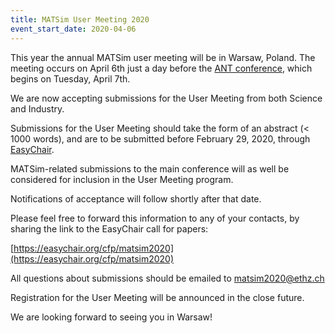 ```yaml
---
title: MATSim User Meeting 2020
event_start_date: 2020-04-06
---
```


This year the annual MATSim user meeting will be in Warsaw, Poland.
The meeting occurs on April 6th just a day before the [ANT conference](http://cs-conferences.acadiau.ca/ant-20/),
which begins on Tuesday, April 7th.

We are now accepting submissions for the User Meeting from both Science and Industry.

Submissions for the User Meeting should take the form of an abstract (< 1000 words), and are to be submitted before February 29, 2020, through
[EasyChair](https://easychair.org/cfp/matsim2020).

MATSim-related submissions to the main conference will as well be considered for inclusion in the User Meeting program.

Notifications of acceptance will follow shortly after that date.

Please feel free to forward this information to any of your contacts, by sharing the link to the EasyChair call for papers:

[https://easychair.org/cfp/matsim2020](https://easychair.org/cfp/matsim2020)

All questions about submissions should be emailed to [matsim2020@ethz.ch](mailto:matsim2020@ethz.ch)

Registration for the User Meeting will be announced in the close future.

We are looking forward to seeing you in Warsaw!
